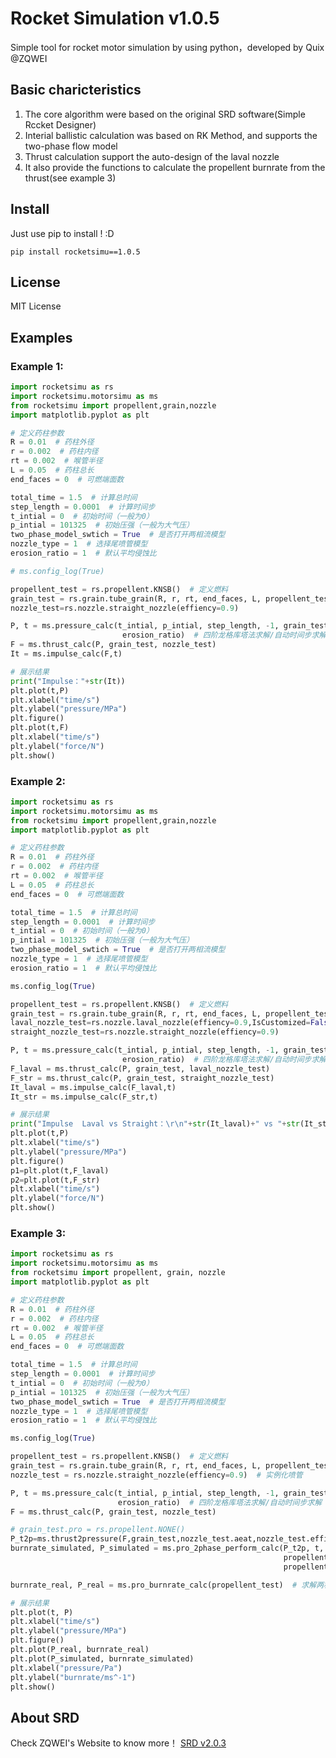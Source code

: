 # Rocket Simulation v1.0.5

Simple tool for rocket motor simulation by using python，developed by Quix @ZQWEI

## Basic charicteristics

1. The core algorithm were based on the original SRD software(Simple Rccket Designer)
2. Interial ballistic calculation was based on RK Method, and supports the two-phase flow model
3. Thrust calculation support the auto-design of the laval nozzle
4. It also provide the functions to calculate the propellent burnrate from the thrust(see example 3)


## Install

Just use pip to install ! :D
```
pip install rocketsimu==1.0.5
```

## License

MIT License

## Examples

### Example 1:

```python
import rocketsimu as rs
import rocketsimu.motorsimu as ms
from rocketsimu import propellent,grain,nozzle
import matplotlib.pyplot as plt

# 定义药柱参数
R = 0.01  # 药柱外径
r = 0.002  # 药柱内径
rt = 0.002  # 喉管半径
L = 0.05  # 药柱总长
end_faces = 0  # 可燃端面数

total_time = 1.5  # 计算总时间
step_length = 0.0001  # 计算时间步
t_intial = 0  # 初始时间（一般为0）
p_intial = 101325  # 初始压强（一般为大气压）
two_phase_model_swtich = True  # 是否打开两相流模型
nozzle_type = 1  # 选择尾喷管模型
erosion_ratio = 1  # 默认平均侵蚀比

# ms.config_log(True)

propellent_test = rs.propellent.KNSB()  # 定义燃料
grain_test = rs.grain.tube_grain(R, r, rt, end_faces, L, propellent_test, nozzle_type)  # 实例化药柱类
nozzle_test=rs.nozzle.straight_nozzle(effiency=0.9)

P, t = ms.pressure_calc(t_intial, p_intial, step_length, -1, grain_test, two_phase_model_swtich,
                         erosion_ratio)  # 四阶龙格库塔法求解/自动时间步求解
F = ms.thrust_calc(P, grain_test, nozzle_test)
It = ms.impulse_calc(F,t)

# 展示结果
print("Impulse："+str(It))
plt.plot(t,P)
plt.xlabel("time/s")
plt.ylabel("pressure/MPa")
plt.figure()
plt.plot(t,F)
plt.xlabel("time/s")
plt.ylabel("force/N")
plt.show()
```
### Example 2:
```python
import rocketsimu as rs
import rocketsimu.motorsimu as ms
from rocketsimu import propellent,grain,nozzle
import matplotlib.pyplot as plt

# 定义药柱参数
R = 0.01  # 药柱外径
r = 0.002  # 药柱内径
rt = 0.002  # 喉管半径
L = 0.05  # 药柱总长
end_faces = 0  # 可燃端面数

total_time = 1.5  # 计算总时间
step_length = 0.0001  # 计算时间步
t_intial = 0  # 初始时间（一般为0）
p_intial = 101325  # 初始压强（一般为大气压）
two_phase_model_swtich = True  # 是否打开两相流模型
nozzle_type = 1  # 选择尾喷管模型
erosion_ratio = 1  # 默认平均侵蚀比

ms.config_log(True)

propellent_test = rs.propellent.KNSB()  # 定义燃料
grain_test = rs.grain.tube_grain(R, r, rt, end_faces, L, propellent_test, nozzle_type)  # 实例化药柱类
laval_nozzle_test=rs.nozzle.laval_nozzle(effiency=0.9,IsCustomized=False) # 实例化拉法尔喷管，指定为自动优化设计类型
straight_nozzle_test=rs.nozzle.straight_nozzle(effiency=0.9)

P, t = ms.pressure_calc(t_intial, p_intial, step_length, -1, grain_test, two_phase_model_swtich,
                         erosion_ratio)  # 四阶龙格库塔法求解/自动时间步求解
F_laval = ms.thrust_calc(P, grain_test, laval_nozzle_test)
F_str = ms.thrust_calc(P, grain_test, straight_nozzle_test)
It_laval = ms.impulse_calc(F_laval,t)
It_str = ms.impulse_calc(F_str,t)

# 展示结果
print("Impulse  Laval vs Straight：\r\n"+str(It_laval)+" vs "+str(It_str))
plt.plot(t,P)
plt.xlabel("time/s")
plt.ylabel("pressure/MPa")
plt.figure()
p1=plt.plot(t,F_laval)
p2=plt.plot(t,F_str)
plt.xlabel("time/s")
plt.ylabel("force/N")
plt.show()
```

### Example 3:
```python
import rocketsimu as rs
import rocketsimu.motorsimu as ms
from rocketsimu import propellent, grain, nozzle
import matplotlib.pyplot as plt

# 定义药柱参数
R = 0.01  # 药柱外径
r = 0.002  # 药柱内径
rt = 0.002  # 喉管半径
L = 0.05  # 药柱总长
end_faces = 0  # 可燃端面数

total_time = 1.5  # 计算总时间
step_length = 0.0001  # 计算时间步
t_intial = 0  # 初始时间（一般为0）
p_intial = 101325  # 初始压强（一般为大气压）
two_phase_model_swtich = True  # 是否打开两相流模型
nozzle_type = 1  # 选择尾喷管模型
erosion_ratio = 1  # 默认平均侵蚀比

ms.config_log(True)

propellent_test = rs.propellent.KNSB()  # 定义燃料
grain_test = rs.grain.tube_grain(R, r, rt, end_faces, L, propellent_test, nozzle_type)  # 实例化药柱类
nozzle_test = rs.nozzle.straight_nozzle(effiency=0.9)  # 实例化喷管

P, t = ms.pressure_calc(t_intial, p_intial, step_length, -1, grain_test, two_phase_model_swtich,
                        erosion_ratio)  # 四阶龙格库塔法求解/自动时间步求解
F = ms.thrust_calc(P, grain_test, nozzle_test)

# grain_test.pro = rs.propellent.NONE()
P_t2p=ms.thrust2pressure(F,grain_test,nozzle_test.aeat,nozzle_test.effiency)
burnrate_simulated, P_simulated = ms.pro_2phase_perform_calc(P_t2p, t, grain_test, propellent_test.density_gr,
                                                             propellent_test.density_gr,
                                                             propellent_test.k_chamber, propellent_test.cp_fraction,erosion_ratio, propellent_test.c)

burnrate_real, P_real = ms.pro_burnrate_calc(propellent_test)  # 求解两相流燃料性能

# 展示结果
plt.plot(t, P)
plt.xlabel("time/s")
plt.ylabel("pressure/MPa")
plt.figure()
plt.plot(P_real, burnrate_real)
plt.plot(P_simulated, burnrate_simulated)
plt.xlabel("pressure/Pa")
plt.ylabel("burnrate/ms^-1")
plt.show()

```

## About SRD
Check ZQWEI's Website to know more！
[SRD v2.0.3](https://zqwei-quix.ukgsdn.co.uk/en/simple-rocket-designer/)
